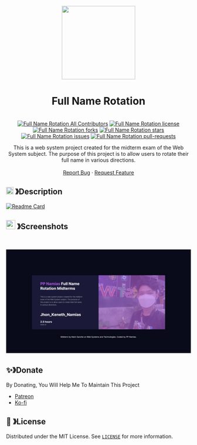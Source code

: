 <p align="center">
  <img src="https://cdn.discordapp.com/attachments/1045298870533509130/1068425329909174392/egg_-_Copy-modified.png" width="200" height="200">
  <h1 align="center"><b>Full Name Rotation</b></h1>
</p>

<p align="center">
  <a aria-label="Follow PP Namias on Twitter" href="https://twitter.com/PP_Namias" target="_blank"><img alt="" src="https://img.shields.io/badge/Follow%20@PP_Namias-black.svg?style=for-the-badge&logo=Twitter"></a>
  <a aria-label="Follow PP Namias on Github" href="https://github.com/PP-Namias" target="_blank"><img alt="" src="https://img.shields.io/badge/Follow%20@PP_Namias-black.svg?style=for-the-badge&logo=Github"></a>
  <br>
  <a href="https://github.com/PP-Namias/Full-Name-Rotation" target="blank"><img src="https://img.shields.io/badge/all_contributors-1-orange.svg?style=flat-square" alt="Full Name Rotation All Contributors" /></a>
  <a href="https://github.com/PP-Namias/Full-Name-Rotation/blob/master/LICENSE" target="blank"><img src="https://img.shields.io/github/license/PP-Namias/Full-Name-Rotation?style=flat-square" alt="Full Name Rotation license" /></a>
  <a href="https://github.com/PP-Namias/Full-Name-Rotation/fork" target="blank"><img src="https://img.shields.io/github/forks/PP-Namias/Full-Name-Rotation?style=flat-square" alt="Full Name Rotation forks"/></a>
  <a href="https://github.com/PP-Namias/Full-Name-Rotation/stargazers" target="blank"><img src="https://img.shields.io/github/stars/PP-Namias/Full-Name-Rotation?style=flat-square" alt="Full Name Rotation stars"/></a>
  <a href="https://github.com/PP-Namias/Full-Name-Rotation/issues" target="blank"><img src="https://img.shields.io/github/issues/PP-Namias/Full-Name-Rotation?style=flat-square" alt="Full Name Rotation issues"/></a>
  <a href="https://github.com/PP-Namias/Full-Name-Rotation/pulls" target="blank"><img src="https://img.shields.io/github/issues-pr/PP-Namias/Full-Name-Rotation?style=flat-square" alt="Full Name Rotation pull-requests"/></a>
  <p align="center">
    This is a web system project created for the midterm exam of the Web System subject. The purpose of this project is to allow users to rotate their full name in various directions.
    <br />
    <br />
    <a href="https://github.com/PP-Namias/Full-Name-Rotation/issues">Report Bug</a>
    ·
    <a href="https://github.com/PP-Namias/Full-Name-Rotation/issues">Request Feature</a>
  </p>
</p>

<!-- ABOUT THE PROJECT -->
## <img src="https://cdn.discordapp.com/emojis/859424401186095114.png" width="20px" height="20px"> 》Description
[![Readme Card](https://github-readme-stats.vercel.app/api/pin/?username=PP-Namias&repo=Full-Name-Rotation&theme=tokyonight&show_owner=true&hide_border=true)](https://github.com/PP-Namias/Full-Name-Rotation)

## <img src="https://cdn.discordapp.com/emojis/1028680849195020308.png" width="25px" height="25px"> 》Screenshots
<br />
<p align="center">
  <a href="https://github.com/PP-Namias/Full-Name-Rotation">
    <img src="./img/screenshot.jpeg">
  </a>
</p>

## ✨》Donate
By Donating, You Will Help Me To Maintain This Project 
- [Patreon](https://www.patreon.com/PP_Namias)
- [Ko-fi](https://ko-fi.com/PP_Namias)

## 🔐 》License
Distributed under the MIT License. See [`LICENSE`](https://github.com/PP-Namias/Full-Name-Rotation/blob/main/LICENSE) for more information.
